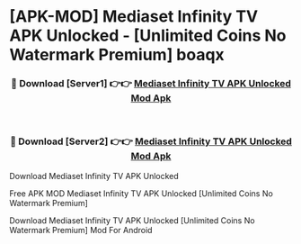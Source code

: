 # [APK-MOD] Mediaset Infinity TV APK Unlocked - [Unlimited Coins No Watermark Premium] boaqx



<div align="center">
<h3>🔴 Download [Server1] 👉👉 <a href="https://momento.my/?title=Mediaset_Infinity_TV_APK_Unlocked">Mediaset Infinity TV APK Unlocked Mod Apk</a></h3><br>

<h3>🔴 Download [Server2] 👉👉 <a href="https://momento.my/?title=Mediaset_Infinity_TV_APK_Unlocked">Mediaset Infinity TV APK Unlocked Mod Apk</a></h3>
</div>



Download Mediaset Infinity TV APK Unlocked 

Free APK MOD Mediaset Infinity TV APK Unlocked [Unlimited Coins No Watermark Premium]

Download Mediaset Infinity TV APK Unlocked [Unlimited Coins No Watermark Premium] Mod For Android

